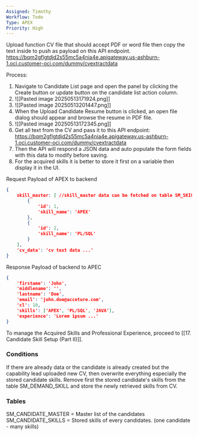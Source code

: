 ```yaml
---
Assigned: Timothy
Workflow: Todo
Type: APEX
Priority: High
---
```


Upload function CV file that should accept PDF or word file then copy the text inside to push as payload on this API endpoint.
https://bqm2gflgtdjd2s55mc5a4nia4e.apigateway.us-ashburn-1.oci.customer-oci.com/dummy/cvextractdata

Process:
1. Navigate to Candidate List page and open the panel by clicking the Create button or update button on the candidate list action column.
2. ![[Pasted image 20250513171924.png]]
3. ![[Pasted image 20250513201447.png]]
4. When the Upload Candidate Resume button is clicked, an open file dialog should appear and browse the resume in PDF file.
5. ![[Pasted image 20250513172345.png]]
6. Get all text from the CV and pass it to this API endpoint: https://bqm2gflgtdjd2s55mc5a4nia4e.apigateway.us-ashburn-1.oci.customer-oci.com/dummy/cvextractdata
7. Then the API will respond a JSON data and auto populate the form fields with this data to modify before saving.
8. For the acquired skills it is better to store it first on a variable then display it in the UI.

Request Payload of APEX to backend
``` JSON
{
	skill_master: [ //skill_master data can be fetched on table SM_SKILL_MASTER
		{
			'id': 1,
			'skill_name': 'APEX'
		},
		{
			'id': 2,
			'skill_name': 'PL/SQL'
		}
	],
	'cv_data': 'cv text data ...'
}
```

Response Payload of backend to APEC
``` JSON
{
	'firstame': 'John',
	'middlename': '',
	'lastname': 'Doe',
	'email': 'john.doe@acceture.com',
	'cl': 10,
	'skills': ['APEX', 'PL/SQL', 'JAVA'],
	'experience': 'Lorem ipsum ...'
}
```

To manage the Acquired Skills and Professional Experience, proceed to [[17. Candidate Skill Setup (Part II)]].
### Conditions
If there are already data or the candidate is already created but the capability lead uploaded new CV, then overwrite everything especially the stored candidate skills. Remove first the stored candidate's skills from the table SM_DEMAND_SKILL and store the newly retrieved skills from CV.

### Tables
SM_CANDIDATE_MASTER = Master list of the candidates
SM_CANDIDATE_SKILLS = Stored skills of every candidates. (one candidate - many skills)